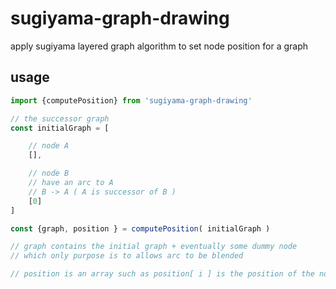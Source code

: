 # sugiyama-graph-drawing

apply sugiyama layered graph algorithm to set node position for a graph

## usage

```javascript
import {computePosition} from 'sugiyama-graph-drawing'

// the successor graph
const initialGraph = [

    // node A
    [],

    // node B
    // have an arc to A
    // B -> A ( A is successor of B )
    [0]
]

const {graph, position } = computePosition( initialGraph )

// graph contains the initial graph + eventually some dummy node
// which only purpose is to allows arc to be blended

// position is an array such as position[ i ] is the position of the node i

```
